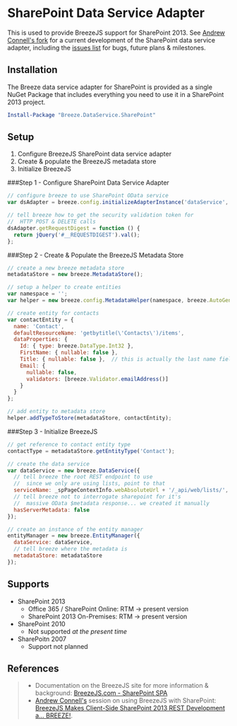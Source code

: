 SharePoint Data Service Adapter
===============================
This is used to provide BreezeJS support for SharePoint 2013. See [Andrew Connell's fork](https://github.com/andrewconnell/breeze.js.labs) for a current development of the SharePoint data service adapter, including the [issues list](https://github.com/andrewconnell/breeze.js.labs/issues) for bugs, future plans & milestones.



Installation
------------
The Breeze data service adapter for SharePoint is provided as a single NuGet Package that includes everything you need to use it in a SharePoint 2013 project.

````powershell
Install-Package "Breeze.DataService.SharePoint"
````



Setup
-----
1. Configure BreezeJS SharePoint data service adapter
1. Create & populate the BreezeJS metadata store
1. Initialize BreezeJS



###Step 1 - Configure SharePoint Data Service Adapter
````javascript
// configure breeze to use SharePoint OData service
var dsAdapter = breeze.config.initializeAdapterInstance('dataService', 'SharePointOData', true);

// tell breeze how to get the security validation token for
//  HTTP POST & DELETE calls
dsAdapter.getRequestDigest = function () {
  return jQuery('#__REQUESTDIGEST').val();
};
````



###Step 2 - Create & Populate the BreezeJS Metadata Store
````javascript
// create a new breeze metadata store
metadataStore = new breeze.MetadataStore();

// setup a helper to create entities
var namespace = '';
var helper = new breeze.config.MetadataHelper(namespace, breeze.AutoGeneratedKeyType.Identity);

// create entity for contacts
var contactEntity = {
  name: 'Contact',
  defaultResourceName: 'getbytitle(\'Contacts\')/items',
  dataProperties: {
    Id: { type: breeze.DataType.Int32 },
    FirstName: { nullable: false },
    Title: { nullable: false },  // this is actually the last name field in the list
    Email: {
      nullable: false,
      validators: [breeze.Validator.emailAddress()]
    }
  }
};

// add entity to metadata store
helper.addTypeToStore(metadataStore, contactEntity);
````



###Step 3 - Initialize BreezeJS
````javascript
// get reference to contact entity type
contactType = metadataStore.getEntityType('Contact');

// create the data service
var dataService = new breeze.DataService({
  // tell breeze the root REST endpoint to use
  //  since we only are using lists, point to that
  serviceName: _spPageContextInfo.webAbsoluteUrl + '/_api/web/lists/',
  // tell breeze not to interrogate sharepoint for it's
  //  massive OData $metadata response... we created it manually
  hasServerMetadata: false
});

// create an instance of the entity manager
entityManager = new breeze.EntityManager({
  dataService: dataService,
  // tell breeze where the metadata is
  metadataStore: metadataStore
});
````



Supports
--------
- SharePoint 2013
  + Office 365 / SharePoint Online: RTM -> present version
  + SharePoint 2013 On-Premises: RTM -> present version
- SharePoint 2010
  + Not supported *at the present time*
- SharePoitn 2007
  + Support not planned



References
----------
> - Documentation on the BreezeJS site for more information & background: [BreezeJS.com - SharePoint SPA](http://www.breezejs.com/samples/introduction-single-page-apps-sharepoint)
> - [Andrew Connell's](http://www.andrewconnell.com) session on using BreezeJS with SharePoint: [BreezeJS Makes Client-Side SharePoint 2013 REST Development a... BREEZE!](https://github.com/andrewconnell/pres-sp15rest-breeze).
